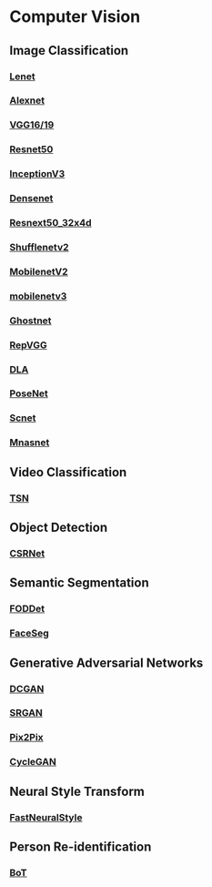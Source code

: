 # Computer Vision

## Image Classification
### [Lenet](https://github.com/Oneflow-Inc/models/blob/main/Demo/quick_start_demo_lenet/lenet.py)
### [Alexnet](https://github.com/Oneflow-Inc/models/tree/main/Vision/classification/image/alexnet)
### [VGG16/19](https://github.com/Oneflow-Inc/models/tree/main/Vision/classification/image/vgg)
### [Resnet50](https://github.com/Oneflow-Inc/models/tree/main/Vision/classification/image/resnet50)
### [InceptionV3](https://github.com/Oneflow-Inc/models/tree/main/Vision/classification/image/inception_v3)
### [Densenet](https://github.com/Oneflow-Inc/models/tree/main/Vision/classification/image/densenet)
### [Resnext50_32x4d](https://github.com/Oneflow-Inc/models/tree/main/Vision/classification/image/resnext50_32x4d)
### [Shufflenetv2](https://github.com/Oneflow-Inc/models/tree/main/Vision/classification/image/shufflenetv2)
### [MobilenetV2](https://github.com/Oneflow-Inc/models/tree/main/Vision/classification/image/mobilenetv2)
### [mobilenetv3](https://github.com/Oneflow-Inc/models/tree/main/Vision/classification/image/mobilenetv3)
### [Ghostnet](https://github.com/Oneflow-Inc/models/tree/main/Vision/classification/image/ghostnet)
### [RepVGG](https://github.com/Oneflow-Inc/models/tree/main/Vision/classification/image/repvgg)
### [DLA](https://github.com/Oneflow-Inc/models/tree/main/Vision/classification/image/DLA)
### [PoseNet](https://github.com/Oneflow-Inc/models/tree/main/Vision/classification/image/poseNet)
### [Scnet](https://github.com/Oneflow-Inc/models/tree/main/Vision/classification/image/scnet)
### [Mnasnet](https://github.com/Oneflow-Inc/models/tree/main/Vision/classification/image/mnasnet)

## Video Classification
### [TSN](https://github.com/Oneflow-Inc/models/tree/main/Vision/classification/video/TSN)

## Object Detection
### [CSRNet](https://github.com/Oneflow-Inc/models/tree/main/Vision/detection/CSRNet)

## Semantic Segmentation
### [FODDet](https://github.com/Oneflow-Inc/models/tree/main/Vision/segmentation/FODDet)
### [FaceSeg](https://github.com/Oneflow-Inc/models/tree/main/Vision/segmentation/FaceSeg)

## Generative Adversarial Networks
### [DCGAN](https://github.com/Oneflow-Inc/models/tree/main/Vision/gan/DCGAN)
### [SRGAN](https://github.com/Oneflow-Inc/models/tree/main/Vision/gan/SRGAN)
### [Pix2Pix](https://github.com/Oneflow-Inc/models/tree/main/Vision/gan/pix2pix)
### [CycleGAN](https://github.com/Oneflow-Inc/models/tree/main/Vision/gan/cycleGAN)

## Neural Style Transform
### [FastNeuralStyle](https://github.com/Oneflow-Inc/models/tree/main/Vision/style_transform/fast_neural_style)

## Person Re-identification
### [BoT](https://github.com/Oneflow-Inc/models/tree/main/Vision/reid/BoT)
